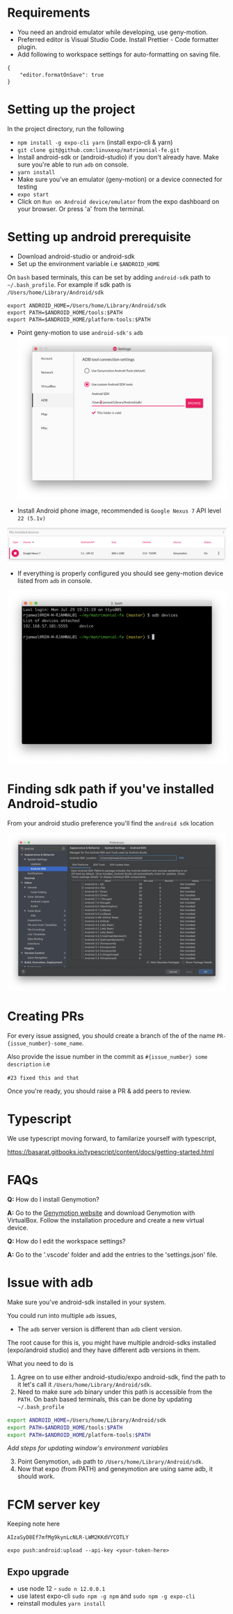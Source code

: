 # Requirements

-   You need an android emulator while developing, use geny-motion.
-   Preferred editor is Visual Studio Code. Install Prettier - Code formatter plugin.
-   Add following to workspace settings for auto-formatting on saving file.

```
{
    "editor.formatOnSave": true
}
```

# Setting up the project

In the project directory, run the following

-   `npm install -g expo-cli yarn` (install expo-cli & yarn)
-   `git clone git@github.com:linuxexp/matrimonial-fe.git`
-   Install android-sdk or (android-studio) if you don't already have. Make sure you're able to run `adb` on console.
-   `yarn install`
-   Make sure you've an emulator (geny-motion) or a device connected for testing
-   `expo start`
-   Click on `Run on Android device/emulator` from the expo dashboard on your browser. Or press 'a' from the terminal.

# Setting up android prerequisite

-   Download android-studio or android-sdk
-   Set up the environment variable i.e `$ANDROID_HOME`

On `bash` based terminals, this can be set by adding `android-sdk` path to `~/.bash_profile`.
For example if sdk path is `/Users/home/Library/Android/sdk`

```
export ANDROID_HOME=/Users/home/Library/Android/sdk
export PATH=$ANDROID_HOME/tools:$PATH
export PATH=$ANDROID_HOME/platform-tools:$PATH
```

-   Point geny-motion to use `android-sdk's` `adb` ![geny_motion_adb_pref](./docs/images/genymotion_adb_pref.png)

-   Install Android phone image, recommended is `Google Nexus 7` API level `22 (5.1v)`

![android_image](./docs/images/android_image.png)

-   If everything is properly configured you should see geny-motion device listed from `adb` in console.

![adb_devices](./docs/images/adb_devices.png)

# Finding sdk path if you've installed Android-studio

From your android studio preference you'll find the `android sdk` location

![android sdk path android studio](./docs/images/android_home.png)

# Creating PRs

For every issue assigned, you should create a branch of the of the name `PR-{issue_number}-some_name`.

Also provide the issue number in the commit as `#{issue_number} some description` i.e

`#23 fixed this and that`

Once you're ready, you should raise a PR & add peers to review.

# Typescript

We use typescript moving forward, to familarize yourself with typescript,

https://basarat.gitbooks.io/typescript/content/docs/getting-started.html

# FAQs

**Q:** How do I install Genymotion?

**A:** Go to the [Genymotion website](https://www.genymotion.com/fun-zone/) and download Genymotion with VirtualBox. Follow the installation procedure and create a new virtual device.

**Q:** How do I edit the workspace settings?

**A:** Go to the '.vscode' folder and add the entries to the 'settings.json' file.

# Issue with adb

Make sure you've android-sdk installed in your system.

You could run into multiple `adb` issues,

-   The `adb` server version is different than `adb` client version.

The root cause for this is, you might have multiple android-sdks installed (expo/android studio) and they have different adb versions in them.

What you need to do is

1. Agree on to use either android-studio/expo android-sdk, find the path to it let's call it `/Users/home/Library/Android/sdk`.
2. Need to make sure `adb` binary under this path is accessible from the `PATH`. On bash based terminals, this can be done by updating `~/.bash_profile`

```bash
export ANDROID_HOME=/Users/home/Library/Android/sdk
export PATH=$ANDROID_HOME/tools:$PATH
export PATH=$ANDROID_HOME/platform-tools:$PATH
```

_Add steps for updating window's environment variables_

3. Point Genymotion, `adb` path to `/Users/home/Library/Android/sdk`.
4. Now that expo (from PATH) and geneymotion are using same adb, it should work.

# FCM server key

Keeping note here

```
AIzaSyD8Ef7mfMg9kynLcNLR-LWM2KKdVYCOTLY
```

```
expo push:android:upload --api-key <your-token-here>
```

## Expo upgrade

- use node 12 - `sudo n 12.0.0.1 `
- use latest expo-cli `sudo npm -g npm` and `sudo npm -g expo-cli`
- reinstall modules `yarn install`